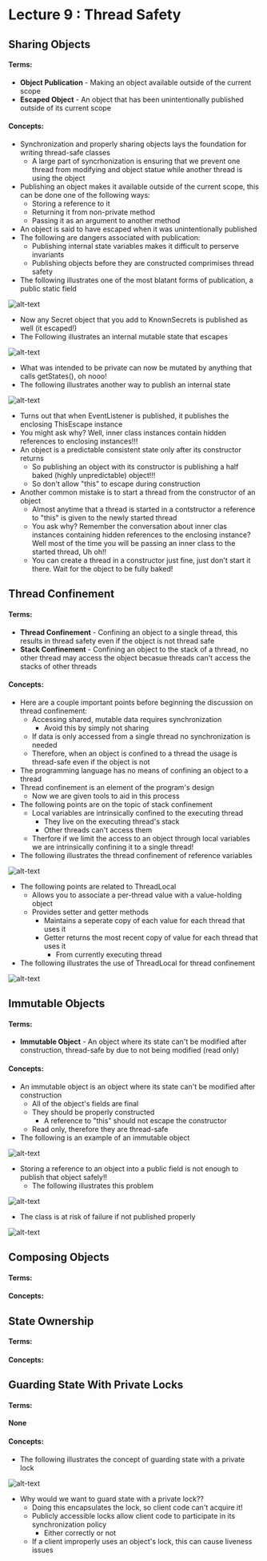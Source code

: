 # Lecture 9 : Thread Safety
## Sharing Objects
#### Terms:
- **Object Publication** - Making an object available outside of the current scope
- **Escaped Object** - An object that has been unintentionally published outside of its current scope

#### Concepts:
- Synchronization and properly sharing objects lays the foundation for writing thread-safe classes
  - A large part of syncrhonization is ensuring that we prevent one thread from modifying and object statue while another thread is using the object
- Publishing an object makes it available outside of the current scope, this can be done one of the following ways:
  - Storing a reference to it
  - Returning it from non-private method
  - Passing it as an argument to another method
- An object is said to have escaped when it was unintentionally published
- The following are dangers associated with publication:
  - Publishing internal state variables makes it difficult to perserve invariants
  - Publishing objects before they are constructed comprimises thread safety 
- The following illustrates one of the most blatant forms of publication, a public static field

![alt-text](https://raw.github.com/jarretflack/cs455Studying/master/Midterm/images/L9-public-static.png?raw=true)

- Now any Secret object that you add to KnownSecrets is published as well (it escaped!)
- The Following illustrates an internal mutable state that escapes

![alt-text](https://raw.github.com/jarretflack/cs455Studying/master/Midterm/images/L9-internal-mutable-state-escape.png?raw=true)

- What was intended to be private can now be mutated by anything that calls getStates(), oh nooo!
- The following illustrates another way to publish an internal state

![alt-text](https://raw.github.com/jarretflack/cs455Studying/master/Midterm/images/L9-published-internal-state.png?raw=true)

- Turns out that when EventListener is published, it publishes the enclosing ThisEscape instance
- You might ask why? Well, inner class instances contain hidden references to enclosing instances!!!
- An object is a predictable consistent state only after its constructor returns
  - So publishing an object with its constructor is publishing a half baked (highly unpredictable) object!!!
  - So don't allow "this" to escape during construction
- Another common mistake is to start a thread from the constructor of an object
  - Almost anytime that a thread is started in a contstructor a reference to "this" is given to the newly started thread
  - You ask why? Remember the conversation about inner clas instances containing hidden references to the enclosing instance? Well most of the time you will be passing an inner class to the started thread, Uh oh!!
  - You can create a thread in a constructor just fine, just don't start it there. Wait for the object to be fully baked!

## Thread Confinement
#### Terms:
- **Thread Confinement** - Confining an object to a single thread, this results in thread safety even if the object is not thread safe
- **Stack Confinement** - Confining an object to the stack of a thread, no other thread may access the object becasue threads can't access the stacks of other threads

#### Concepts:
- Here are a couple important points before beginning the discussion on thread confinement:
  - Accessing shared, mutable data requires synchronization
    - Avoid this by simply not sharing
  - If data is only accessed from a single thread no synchronization is needed
  - Therefore, when an object is confined to a thread the usage is thread-safe even if the object is not
- The programming language has no means of confining an object to a thread
- Thread confinement is an element of the program's design
  - Now we are given tools to aid in this process
- The following points are on the topic of stack confinement
  - Local variables are intrinsically confined to the executing thread
    - They live on the executing thread's stack
    - Other threads can't access them
  - Therfore if we limit the access to an object through local variables we are intrinsically confining it to a single thread!
- The following illustrates the thread confinement of reference variables

![alt-text](https://raw.github.com/jarretflack/cs455Studying/master/Midterm/images/L9-thread-confinement-reference-variables.png?raw=true)

- The following points are related to ThreadLocal
  - Allows you to associate a per-thread value with a value-holding object
  - Provides setter and getter methods
    - Maintains a seperate copy of each value for each thread that uses it
    - Getter returns the most recent copy of value for each thread that uses it
      - From currently executing thread
- The following illustrates the use of ThreadLocal for thread confinement

![alt-text](https://raw.github.com/jarretflack/cs455Studying/master/Midterm/images/L9-using-threadlocal.png?raw=true)

## Immutable Objects
#### Terms:
  - **Immutable Object** - An object where its state can't be modified after construction, thread-safe by due to not being modified (read only)

#### Concepts:
- An immutable object is an object where its state can't be modified after construction
  - All of the object's fields are final
  - They should be properly constructed
    - A reference to "this" should not escape the constructor
  - Read only, therefore they are thread-safe
- The following is an example of an immutable object

![alt-text](https://raw.github.com/jarretflack/cs455Studying/master/Midterm/images/L9-immutable-objects.png?raw=true)

- Storing a reference to an object into a public field is not enough to publish that object safely!!
  - The following illustrates this problem
  
![alt-text](https://raw.github.com/jarretflack/cs455Studying/master/Midterm/images/L9-safe-publication-objects.png?raw=true)

- The class is at risk of failure if not published properly

![alt-text](https://raw.github.com/jarretflack/cs455Studying/master/Midterm/images/L9-risk-failure.png?raw=true)

## Composing Objects
#### Terms:

#### Concepts:

## State Ownership
#### Terms:

#### Concepts:

## Guarding State With Private Locks
#### Terms:
**None**

#### Concepts:
- The following illustrates the concept of guarding state with a private lock

![alt-text](https://raw.github.com/jarretflack/cs455Studying/master/Midterm/images/L9-guarding-state-private-lock.png?raw=true)

- Why would we want to guard state with a private lock??
  - Doing this encapsulates the lock, so client code can't acquire it!
  - Publicly accessible locks allow client code to participate in its synchronization policy
    - Either correctly or not
  - If a client improperly uses an object's lock, this can cause liveness issues
